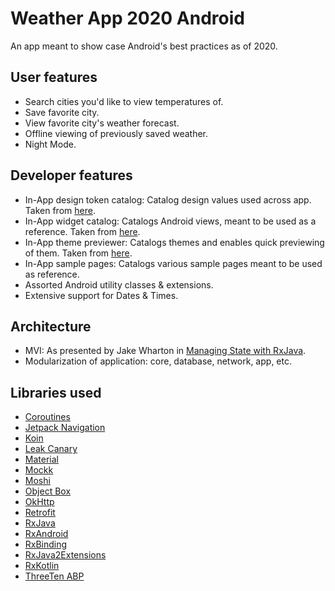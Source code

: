 # Weather App 2020 Android
An app meant to show case Android's best practices as of 2020.

## User features
- Search cities you'd like to view temperatures of.
- Save favorite city. 
- View favorite city's weather forecast.
- Offline viewing of previously saved weather.
- Night Mode.

## Developer features
- In-App design token catalog: Catalog design values used across app. Taken from [here](https://github.com/seljabali/android-design-tokens).
- In-App widget catalog: Catalogs Android views, meant to be used as a reference. Taken from [here](https://github.com/seljabali/android-appcompat-theming).
- In-App theme previewer: Catalogs themes and enables quick previewing of them. Taken from [here](https://github.com/seljabali/android-appcompat-theming).
- In-App sample pages: Catalogs various sample pages meant to be used as reference.
- Assorted Android utility classes & extensions.
- Extensive support for Dates & Times.

## Architecture
- MVI: As presented by Jake Wharton in [Managing State with RxJava](https://jakewharton.com/the-state-of-managing-state-with-rxjava/).
- Modularization of application: core, database, network, app, etc.

## Libraries used
- [Coroutines](https://github.com/Kotlin/kotlinx.coroutines)
- [Jetpack Navigation](https://developer.android.com/jetpack)
- [Koin](https://github.com/InsertKoinIO/koin)
- [Leak Canary](https://github.com/square/leakcanary)
- [Material](https://github.com/material-components/material-components-android)
- [Mockk](https://github.com/mockk/mockk)
- [Moshi](https://github.com/square/moshi)
- [Object Box](https://github.com/objectbox/objectbox-java)
- [OkHttp](https://github.com/square/okhttp)
- [Retrofit](https://github.com/square/retrofit)
- [RxJava](https://github.com/ReactiveX/RxJava)
- [RxAndroid](https://github.com/ReactiveX/RxAndroid)
- [RxBinding](https://github.com/JakeWharton/RxBinding)
- [RxJava2Extensions](https://github.com/akarnokd/RxJava2Extensions)
- [RxKotlin](https://github.com/ReactiveX/RxKotlin)
- [ThreeTen ABP](https://github.com/JakeWharton/ThreeTenABP)
